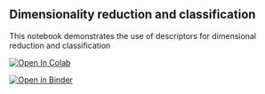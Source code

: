 Dimensionality reduction and classification
-----------------------------
This notebook demonstrates the use of descriptors for dimensional reduction and classification

[![Open In Colab](https://colab.research.google.com/assets/colab-badge.svg)](https://colab.research.google.com/github/AMLS-PRG/AtomML-Course/blob/main/module-4/01-dimensionality-reduction-and-classification/Analysis.ipynb)

[![Open in Binder](https://mybinder.org/badge_logo.svg)](https://mybinder.org/v2/gh/AMLS-PRG/AtomML-Course/HEAD?urlpath=%2Fdoc%2Ftree%2Fmodule-4%2F01-dimensionality-reduction-and-classification%2FAnalysis.ipynb)
